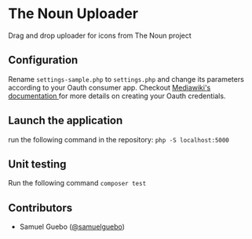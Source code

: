 # The Noun Uploader
Drag and drop uploader for icons from The Noun project

## Configuration
Rename `settings-sample.php` to `settings.php` and change its parameters according to your Oauth consumer app. Checkout [Mediawiki's documentation ](https://www.mediawiki.org/wiki/Help:OAuth) for more details on creating your Oauth credentials.

## Launch the application
run the following command in the repository: `php -S localhost:5000`

## Unit testing
Run the following command `composer test`

## Contributors 
 * Samuel Guebo ([@samuelguebo](https://twitter/com/samuelguebo))
